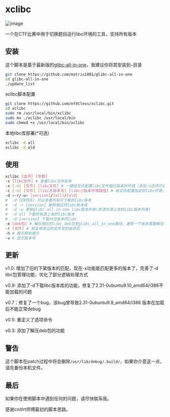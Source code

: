 # xclibc

![image](https://github.com/ef4tless/xclibc/assets/52035000/d7bdfe61-20f8-4474-a369-0ac7e5c99eef)


一个在CTF比赛中用于切换题目运行libc环境的工具，支持所有版本

## 安装

这个脚本是基于最新版的[glibc-all-in-one](https://github.com/matrix1001/glibc-all-in-one)，我建议你将其安装到`~`目录

```bash
git clone https://github.com/matrix1001/glibc-all-in-one
cd glibc-all-in-one
./update_list
```

xclibc脚本配置

```bash
git clone https://github.com/ef4tless/xclibc.git
cd xclibc
sudo rm /usr/local/bin/xclibc
sudo mv ./xclibc /usr/local/bin
sudo chmod +x /usr/local/bin/xclibc
```

本地libc库部署(*可选)
```bash
xclibc -d all
xclibc -d old
```

## 使用

```bash
xclibc [选项] [参数]
-s [libc文件] # 查看libc文件版本
-x [-n] [文件] [libc文件] # 一键给文件配置libc文件相应版本的环境（添加-n选项可以使用修改--replace-needed的方式实现）
-c [-n] [文件] [libc大版本号] [libc小版本环境路径] # 给文件配置指定的libc环境，输入大版本号后回车，可自由选择复制libc小版本环境路径（添加-n选项可以使用修改--replace-needed的方式实现）
-d <-r/-u> [version]/[all]/[old]
#  -d [ENTER] 可以查看所有可下载的libc版本
#  -d -r [version] 删除相应的libc版本库
#  -d -u 更新glibc-all-in-one libc版本列表(即清华源上有的libc版本列表)
#  -d all 下载所有源上有的libc版本
#  -d [version] 下载对应版本的libc
-e [deb包] # 解压相应的libc_deb包至glibc_all_in_one路径，通常一个版本需要解压一份本体deb和一份debug_deb包
-r [文件] # 恢复修改过的文件至初始状态
-h # 展示帮助提示
-v # 显示版本号
```

## 更新
v1.0: 增加了旧的下架版本的匹配，现在-x功能能匹配更多的版本了，完善了-d libc包管理功能，优化了部分逻辑处理方式

v0.9: 添加了-d下载libc版本库的功能，修复了2.31-0ubuntu9.10_amd64/i386不能加载的问题

v0.7：修复了一个bug，该bug曾导致2.31-0ubuntu9.9_amd64/i386 版本在加载后不能正常debug

v0.5: 重定义了选项命令

v0.3: 添加了解压deb包的功能

## 警告

这个脚本在patch过程中将会删除`/usr/lib/debug/.build/`，如果你介意这一点，请先备份本机文件。

## 最后

如果你在使用脚本中遇到任何的问题，请尽快联系我。

感谢cnitlrt师傅最初的脚本思路。
